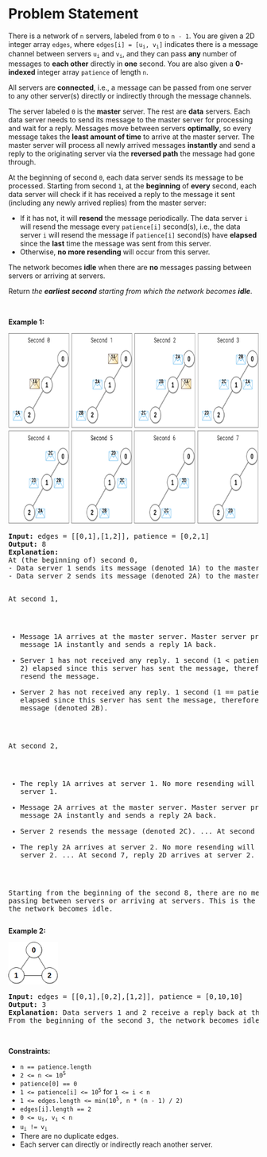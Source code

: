 # Problem Statement

<p>There is a network of <code>n</code> servers, labeled from <code>0</code> to <code>n - 1</code>. You are given a 2D integer array <code>edges</code>, where <code>edges[i] = [u<sub>i</sub>, v<sub>i</sub>]</code> indicates there is a message channel between servers <code>u<sub>i</sub></code> and <code>v<sub>i</sub></code>, and they can pass <strong>any</strong> number of messages to <strong>each other</strong> directly in <strong>one</strong> second. You are also given a <strong>0-indexed</strong> integer array <code>patience</code> of length <code>n</code>.</p>

<p>All servers are <strong>connected</strong>, i.e., a message can be passed from one server to any other server(s) directly or indirectly through the message channels.</p>

<p>The server labeled <code>0</code> is the <strong>master</strong> server. The rest are <strong>data</strong> servers. Each data server needs to send its message to the master server for processing and wait for a reply. Messages move between servers <strong>optimally</strong>, so every message takes the <strong>least amount of time</strong> to arrive at the master server. The master server will process all newly arrived messages <strong>instantly</strong> and send a reply to the originating server via the <strong>reversed path</strong> the message had gone through.</p>

<p>At the beginning of second <code>0</code>, each data server sends its message to be processed. Starting from second <code>1</code>, at the <strong>beginning</strong> of <strong>every</strong> second, each data server will check if it has received a reply to the message it sent (including any newly arrived replies) from the master server:</p>

<ul>
	<li>If it has not, it will <strong>resend</strong> the message periodically. The data server <code>i</code> will resend the message every <code>patience[i]</code> second(s), i.e., the data server <code>i</code> will resend the message if <code>patience[i]</code> second(s) have <strong>elapsed</strong> since the <strong>last</strong> time the message was sent from this server.</li>
	<li>Otherwise, <strong>no more resending</strong> will occur from this server.</li>
</ul>

<p>The network becomes <strong>idle</strong> when there are <strong>no</strong> messages passing between servers or arriving at servers.</p>

<p>Return <em>the <strong>earliest second</strong> starting from which the network becomes <strong>idle</strong></em>.</p>

<p>&nbsp;</p>
<p><strong>Example 1:</strong></p>
<img alt="example 1" src="quiet-place-example1.png" style="width: 750px; height: 384px;" />
<pre>
<strong>Input:</strong> edges = [[0,1],[1,2]], patience = [0,2,1]
<strong>Output:</strong> 8
<strong>Explanation:</strong>
At (the beginning of) second 0,
- Data server 1 sends its message (denoted 1A) to the master server.
- Data server 2 sends its message (denoted 2A) to the master server.

At second 1,
- Message 1A arrives at the master server. Master server processes message 1A instantly and sends a reply 1A back.
- Server 1 has not received any reply. 1 second (1 &lt; patience[1] = 2) elapsed since this server has sent the message, therefore it does not resend the message.
- Server 2 has not received any reply. 1 second (1 == patience[2] = 1) elapsed since this server has sent the message, therefore it resends the message (denoted 2B).

At second 2,
- The reply 1A arrives at server 1. No more resending will occur from server 1.
- Message 2A arrives at the master server. Master server processes message 2A instantly and sends a reply 2A back.
- Server 2 resends the message (denoted 2C).
...
At second 4,
- The reply 2A arrives at server 2. No more resending will occur from server 2.
...
At second 7, reply 2D arrives at server 2.

Starting from the beginning of the second 8, there are no messages passing between servers or arriving at servers.
This is the time when the network becomes idle.
</pre>

<p><strong>Example 2:</strong></p>
<img alt="example 2" src="network_a_quiet_place_2.png" style="width: 100px; height: 85px;" />
<pre>
<strong>Input:</strong> edges = [[0,1],[0,2],[1,2]], patience = [0,10,10]
<strong>Output:</strong> 3
<strong>Explanation:</strong> Data servers 1 and 2 receive a reply back at the beginning of second 2.
From the beginning of the second 3, the network becomes idle.
</pre>

<p>&nbsp;</p>
<p><strong>Constraints:</strong></p>

<ul>
	<li><code>n == patience.length</code></li>
	<li><code>2 &lt;= n &lt;= 10<sup>5</sup></code></li>
	<li><code>patience[0] == 0</code></li>
	<li><code>1 &lt;= patience[i] &lt;= 10<sup>5</sup></code> for <code>1 &lt;= i &lt; n</code></li>
	<li><code>1 &lt;= edges.length &lt;= min(10<sup>5</sup>, n * (n - 1) / 2)</code></li>
	<li><code>edges[i].length == 2</code></li>
	<li><code>0 &lt;= u<sub>i</sub>, v<sub>i</sub> &lt; n</code></li>
	<li><code>u<sub>i</sub> != v<sub>i</sub></code></li>
	<li>There are no duplicate edges.</li>
	<li>Each server can directly or indirectly reach another server.</li>
</ul>
